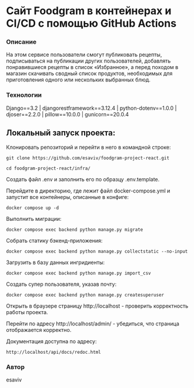 # Сайт Foodgram в контейнерах и CI/CD с помощью GitHub Actions
### Описание
На этом сервисе пользователи смогут публиковать рецепты, подписываться на публикации других пользователей, добавлять понравившиеся рецепты в список «Избранное», а перед походом в магазин скачивать сводный список продуктов, необходимых для приготовления одного или нескольких выбранных блюд.
### Технологии
Django==3.2 | djangorestframework==3.12.4 | python-dotenv==1.0.0 | djoser==2.2.0 | pillow==10.0.0 | gunicorn==20.0.4

## Локальный запуск проекта:
Клонировать репозиторий и перейти в него в командной строке:
```
git clone https://github.com/esaviv/foodgram-project-react.git
```
```
cd foodgram-project-react/infra/
```
Создать файл .env и заполнить его по образцу .env.template.

Перейдите в директорию, где лежит файл docker-compose.yml и запустит все контейнеры, описанные в конфиге:
```
docker compose up -d
```
Выполнить миграции:
```
docker compose exec backend python manage.py migrate
```
Собрать статику бэкенд-приложения:
```
docker compose exec backend python manage.py collectstatic --no-input
```
Загрузить в базу данных ингридиенты:
```
docker compose exec backend python manage.py import_csv
```
Создать супер пользователя, указав почту:
```
docker compose exec backend python manage.py createsuperuser
```
Открыть в браузере страницу http://localhost - проверить корректность работы проекта.

Перейти по адресу http://localhost/admin/ - убедиться, что страница отображается корректно.

Документация доступна по адресу:
```
http://localhost/api/docs/redoc.html
```

### Автор
esaviv
